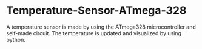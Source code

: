 # Temperature-Sensor-ATmega-328

A temperature sensor is made by using the ATmega328 microcontroller and self-made circuit. The temperature is updated and visualized by using python.
